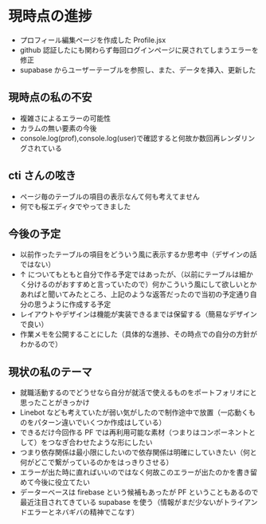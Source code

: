 # 現時点の進捗

- プロフィール編集ページを作成した Profile.jsx
- github 認証したにも関わらず毎回ログインページに戻されてしまうエラーを修正
- supabase からユーザーテーブルを参照し、また、データを挿入、更新した

## 現時点の私の不安

- 複雑さによるエラーの可能性
- カラムの無い要素の今後
- console.log(prof),console.log(user)で確認すると何故か数回再レンダリングされている

## cti さんの呟き

- ページ毎のテーブルの項目の表示なんて何も考えてません
- 何でも桜エディタでやってきました

## 今後の予定

- 以前作ったテーブルの項目をどういう風に表示するか思考中（デザインの話ではない）
- ↑ についてもともと自分で作る予定ではあったが、（以前にテーブルは細かく分けるのがおすすめと言っていたので）何かこういう風にして欲しいとかあればと聞いてみたところ、上記のような返答だったので当初の予定通り自分の思うように作成する予定
- レイアウトやデザインは機能が実装できるまでは保留する（簡易なデザインで良い）
- 作業メモを公開することにした（具体的な進捗、その時点での自分の方針がわかるので）

## 現状の私のテーマ

- 就職活動するのでどうせなら自分が就活で使えるものをポートフォリオにと思ったことがきっかけ
- Linebot なども考えていたが弱い気がしたので制作途中で放置（一応動くものをパターン違いでいくつか作成はしている）
- できるだけ今回作る PF では再利用可能な素材（つまりはコンポーネントとして）をつなぎ合わせたような形にしたい
- つまり依存関係は最小限にしたいので依存関係は明確にしていきたい（何と何がどこで繋がっているのかをはっきりさせる）
- エラーが出た時に直ればいいのではなく何故このエラーが出たのかを書き留めて今後に役立てたい
- データーベースは firebase という候補もあったが PF ということもあるので最近注目されてきている supabase を使う（情報がまだ少ないがトライアンドエラーとネバギバの精神でこなす）
